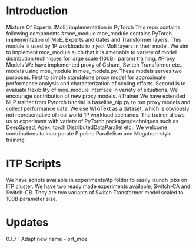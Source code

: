 # Introduction
Mixture Of Experts (MoE) implementation in PyTorch
This repo contains following components
#moe_module
moe_module  contains PyTorch implementation of MoE, Experts and Gates and Transformer layers. This module is used by 1P workloads to inject MoE layers in their model. We aim to implement moe_module such that it is amenable to variety of model distribution techniques for large scale (100B+ param) training.
#Proxy Models
We have implemented proxy of Gshard, Switch Transformer etc.. models using moe_module in moe_models.py. These models serves two purposes. First to simple standalone proxy model for approximate performance analysis and characterization of scaling efforts. Second is to evaluate flexibility of moe_module interface in variety of situations. We encourage contribution of new proxy models.
#Trainer
We have extended NLP trainer from Pytorch tutorial in baseline_nlp.py to run proxy models and collect performance data. We use WIkiText as a dataset, which is obviously not representative of real world 1P workload scenarios.  The trainer allows us to experiment with variety of PyTorch packages/techniques such as DeepSpeed, Apex, torch DistributedDataParallel etc.. We welcome contributions to incorporate Pipeline Parallelism and Megatron-style training.
# ITP Scripts
We have scripts available in experiments/itp folder to easily launch jobs on ITP cluster. We have two ready made experiments available, Switch-CA and Switch-CB. They are two variants of Switch Transformer model scaled to 100B parameter size.

# Updates
0.1.7 : Adapt new name - ort_moe

